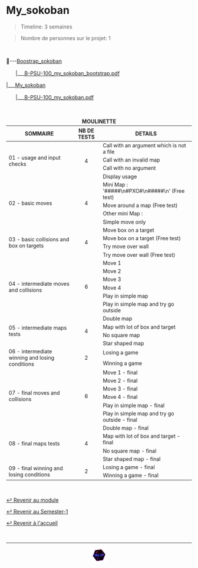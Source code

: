 # My_sokoban

> Timeline: 3 semaines

> Nombre de personnes sur le projet: 1

<br>

📂---[Boostrap_sokoban](https://github.com/Studio-17/Epitech-Subjects/tree/main/Semester-1/B-PSU-100/My_sokoban/Boostrap_sokoban)

ㅤㅤ|\_\_\_[B-PSU-100_my_sokoban_bootstrap.pdf](https://github.com/Studio-17/Epitech-Subjects/blob/main/Semester-1/B-PSU-100/My_sokoban/Boostrap_sokoban/B-PSU-100_my_sokoban_bootstrap.pdf)

|\_\_\_[My_sokoban](https://github.com/Studio-17/Epitech-Subjects/tree/main/Semester-1/B-PSU-100/My_sokoban/My_sokoban)

ㅤㅤ|\_\_\_[B-PSU-100_my_sokoban.pdf](https://github.com/Studio-17/Epitech-Subjects/blob/main/Semester-1/B-PSU-100/My_sokoban/My_sokoban/B-PSU-100_my_sokoban.pdf)


<br>


<table align="center">
    <thead>
        <tr>
            <td colspan="3" align="center"><strong>MOULINETTE</strong></td>
        </tr>
        <tr>
            <th>SOMMAIRE</th>
            <th>NB DE TESTS</th>
            <th>DETAILS</th>
        </tr>
    </thead>
    <tbody>
        <tr>
            <td rowspan="4">01 - usage and input checks</td>
            <td rowspan="4" style="text-align: center;">4</td>
            <td>Call with an argument which is not a file</td>
        </tr>
    		<tr>
			<td>Call with an invalid map</td>
		</tr>
		<tr>
			<td>Call with no argument</td>
		</tr>
		<tr>
			<td>Display usage</td>
		</tr>
        <tr>
            <td rowspan="4">02 - basic moves</td>
            <td rowspan="4" style="text-align: center;">4</td>
            <td>Mini Map : '#####\n#PXO#\n#####\n' (Free test)</td>
        </tr>
    		<tr>
			<td>Move around a map (Free test)</td>
		</tr>
		<tr>
			<td>Other mini Map :</td>
		</tr>
		<tr>
			<td>Simple move only</td>
		</tr>
        <tr>
            <td rowspan="4">03 - basic collisions and box on targets</td>
            <td rowspan="4" style="text-align: center;">4</td>
            <td>Move box on a target</td>
        </tr>
    		<tr>
			<td>Move box on a target (Free test)</td>
		</tr>
		<tr>
			<td>Try move over wall</td>
		</tr>
		<tr>
			<td>Try move over wall (Free test)</td>
		</tr>
        <tr>
            <td rowspan="6">04 - intermediate moves and collisions</td>
            <td rowspan="6" style="text-align: center;">6</td>
            <td>Move 1</td>
        </tr>
    		<tr>
			<td>Move 2</td>
		</tr>
		<tr>
			<td>Move 3</td>
		</tr>
		<tr>
			<td>Move 4</td>
		</tr>
		<tr>
			<td>Play in simple map</td>
		</tr>
		<tr>
			<td>Play in simple map and try go outside</td>
		</tr>
        <tr>
            <td rowspan="4">05 - intermediate maps tests</td>
            <td rowspan="4" style="text-align: center;">4</td>
            <td>Double map</td>
        </tr>
    		<tr>
			<td>Map with lot of box and target</td>
		</tr>
		<tr>
			<td>No square map</td>
		</tr>
		<tr>
			<td>Star shaped map</td>
		</tr>
        <tr>
            <td rowspan="2">06 - intermediate winning and losing conditions</td>
            <td rowspan="2" style="text-align: center;">2</td>
            <td>Losing a game</td>
        </tr>
    		<tr>
			<td>Winning a game</td>
		</tr>
        <tr>
            <td rowspan="6">07 - final moves and collisions</td>
            <td rowspan="6" style="text-align: center;">6</td>
            <td>Move 1 - final</td>
        </tr>
    		<tr>
			<td>Move 2 - final</td>
		</tr>
		<tr>
			<td>Move 3 - final</td>
		</tr>
		<tr>
			<td>Move 4 - final</td>
		</tr>
		<tr>
			<td>Play in simple map - final</td>
		</tr>
		<tr>
			<td>Play in simple map and try go outside - final</td>
		</tr>
        <tr>
            <td rowspan="4">08 - final maps tests</td>
            <td rowspan="4" style="text-align: center;">4</td>
            <td>Double map - final</td>
        </tr>
    		<tr>
			<td>Map with lot of box and target - final</td>
		</tr>
		<tr>
			<td>No square map - final</td>
		</tr>
		<tr>
			<td>Star shaped map - final</td>
		</tr>
        <tr>
            <td rowspan="2">09 - final winning and losing conditions</td>
            <td rowspan="2" style="text-align: center;">2</td>
            <td>Losing a game - final</td>
        </tr>
    		<tr>
			<td>Winning a game - final</td>
		</tr>
	</tbody>
</table>

<br>

[↩️ Revenir au module](https://github.com/Studio-17/Epitech-Subjects/blob/main/Semester-1/B-PSU-100)

[↩️ Revenir au Semester-1](https://github.com/Studio-17/Epitech-Subjects/blob/main/Semester-1)

[↩️ Revenir à l'accueil](https://github.com/Studio-17/Epitech-Subjects/)

<br>

---

<div align="center">

<a href="https://github.com/Studio-17" target="_blank"><img src="../../../assets/voc17.gif" width="40"></a>

</div>